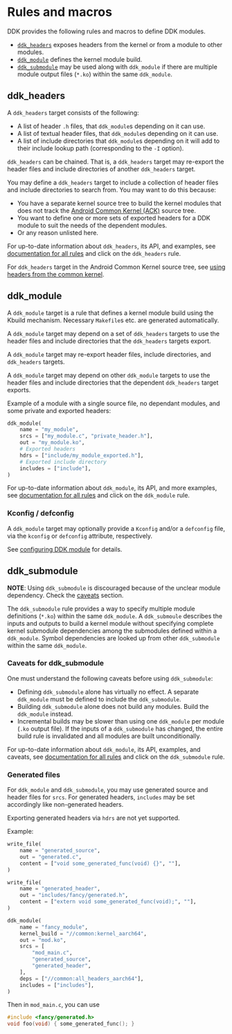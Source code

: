 # Rules and macros

DDK provides the following rules and macros to define DDK modules.

* [`ddk_headers`](#ddk_headers) exposes headers from the kernel or from a module
  to other modules.
* [`ddk_module`](#ddk_module) defines the kernel module build.
* [`ddk_submodule`](#ddk_submodule) may be used along with `ddk_module` if there
  are multiple module output files (`*.ko`) within the same `ddk_module`.

## ddk\_headers

A `ddk_headers` target consists of the following:

- A list of header `.h` files, that `ddk_module`s depending on it can use.
- A list of textual header files, that `ddk_module`s depending on it can use.
- A list of include directories that `ddk_module`s depending on it
  will add to their include lookup path (corresponding to the `-I` option).

`ddk_headers` can be chained. That is, a `ddk_headers` target may re-export the
header files and include directories of another `ddk_headers` target.

You may define a `ddk_headers` target to include a collection of header files
and include directories to search from. You may want to do this because:

- You have a separate kernel source tree to build the kernel modules that does
  not track
  the [Android Common Kernel (ACK)](https://android.googlesource.com/kernel/common/)
  source tree.
- You want to define one or more sets of exported headers for a DDK module to
  suit the needs of the dependent modules.
- Or any reason unlisted here.

For up-to-date information about `ddk_headers`, its API, and examples, see
[documentation for all rules](../api_reference.md) and click on
the `ddk_headers` rule.

For `ddk_headers` target in the Android Common Kernel source tree, see
[using headers from the common kernel](common_headers.md).

## ddk\_module

A `ddk_module` target is a rule that defines a kernel module build using the
Kbuild mechanism. Necessary `Makefile`s etc. are generated automatically.

A `ddk_module` target may depend on a set of `ddk_headers` targets to use the
header files and include directories that the `ddk_headers` targets export.

A `ddk_module` target may re-export header files, include directories, and
`ddk_headers` targets.

A `ddk_module` target may depend on other `ddk_module` targets to use the header
files and include directories that the dependent `ddk_headers` target exports.

Example of a module with a single source file, no dependant modules, and
some private and exported headers:

```python
ddk_module(
    name = "my_module",
    srcs = ["my_module.c", "private_header.h"],
    out = "my_module.ko",
    # Exported headers
    hdrs = ["include/my_module_exported.h"],
    # Exported include directory
    includes = ["include"],
)
```

For up-to-date information about `ddk_module`, its API, and more examples, see
[documentation for all rules](../api_reference.md) and click on the `ddk_module`
rule.

### Kconfig / defconfig

A `ddk_module` target may optionally provide a `Kconfig` and/or a `defconfig`
file, via the `kconfig` or `defconfig` attribute, respectively.

See [configuring DDK module](config.md) for details.

## ddk\_submodule

**NOTE**: Using `ddk_submodule` is discouraged because of the unclear module
dependency. Check the [caveats](#caveats-for-ddk_submodule) section.

The `ddk_submodule` rule provides a way to specify multiple module definitions
(`*.ko`) within the same `ddk_module`. A `ddk_submoule` describes the inputs and
outputs to build a kernel module without specifying complete kernel submodule
dependencies among the submodules defined within a `ddk_module`. Symbol
dependencies are looked up from other `ddk_submodule` within the same
`ddk_module`.

### Caveats for ddk\_submodule

One must understand the following caveats before using `ddk_submodule`:

- Defining `ddk_submodule` alone has virtually no effect. A separate
  `ddk_module` must be defined to include the `ddk_submodule`.
- Building `ddk_submodule` alone does not build any modules. Build the
  `ddk_module` instead.
- Incremental builds may be slower than using one `ddk_module` per module
  (`.ko` output file). If the inputs of a `ddk_submodule` has changed, the
  entire build rule is invalidated and all modules are built unconditionally.

For up-to-date information about `ddk_module`, its API, examples, and caveats,
see [documentation for all rules](../api_reference.md) and click on the
`ddk_submodule` rule.

### Generated files

For `ddk_module` and `ddk_submodule`, you may use generated source and header
files for `srcs`. For generated headers, `includes` may be set
accordingly like non-generated headers.

Exporting generated headers via `hdrs` are not yet supported.
<!-- TODO(b/349420132): Support exporting generated headers. -->

Example:

```python
write_file(
    name = "generated_source",
    out = "generated.c",
    content = ["void some_generated_func(void) {}", ""],
)

write_file(
    name = "generated_header",
    out = "includes/fancy/generated.h",
    content = ["extern void some_generated_func(void);", ""],
)

ddk_module(
    name = "fancy_module",
    kernel_build = "//common:kernel_aarch64",
    out = "mod.ko",
    srcs = [
        "mod_main.c",
        "generated_source",
        "generated_header",
    ],
    deps = ["//common:all_headers_aarch64"],
    includes = ["includes"],
)
```

Then in `mod_main.c`, you can use

```c
#include <fancy/generated.h>
void foo(void) { some_generated_func(); }
```
